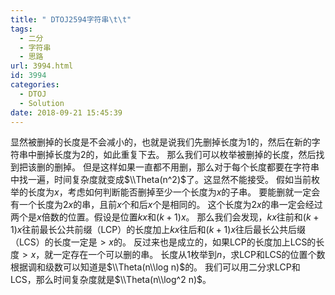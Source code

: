 ```yaml
---
title: " DTOJ2594字符串\t\t"
tags:
  - 二分
  - 字符串
  - 思路
url: 3994.html
id: 3994
categories:
  - DTOJ
  - Solution
date: 2018-09-21 15:45:39
---
```


显然被删掉的长度是不会减小的，也就是说我们先删掉长度为$1$的，然后在新的字符串中删掉长度为$2$的，如此重复下去。 那么我们可以枚举被删掉的长度，然后找到把该删的删掉。 但是这样如果一直都不用删，那么对于每个长度都要在字符串中找一遍，时间复杂度就变成$\\Theta(n^2)$了。这显然不能接受。 假如当前枚举的长度为$x$，考虑如何判断能否删掉至少一个长度为$x$的子串。 要能删就一定会有一个长度为$2x$的串，且前$x$个和后$x$个是相同的。 这个长度为$2x$的串一定会经过两个是$x$倍数的位置。假设是位置$kx$和$(k+1)x$。 那么我们会发现，$kx$往前和$(k+1)x$往前最长公共前缀（LCP）的长度加上$kx$往后和$(k+1)x$往后最长公共后缀（LCS）的长度一定是$>x$的。 反过来也是成立的，如果LCP的长度加上LCS的长度$>x$，就一定存在一个可以删的串。 长度从$1$枚举到$n$，求LCP和LCS的位置个数根据调和级数可以知道是$\\Theta(n\\log n)$的。 我们可以用二分求LCP和LCS，那么时间复杂度就是$\\Theta(n\\log^2 n)$。